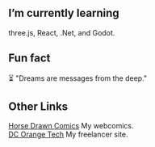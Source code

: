 ## I’m currently learning ##
three.js, React, .Net, and Godot.

## Fun fact ##
:hourglass_flowing_sand: "Dreams are messages from the deep."

## Other Links ##
[Horse Drawn Comics](https://horsedrawncomics.com) My webcomics.<br />
[DC Orange Tech](https://dcorangetech.com) My freelancer site.
<!--
**dpchu/dpchu** is a ✨ _special_ ✨ repository because its `README.md` (this file) appears on your GitHub profile.

Here are some ideas to get you started:

- 🔭 I’m currently working on ...
🌱 I’m currently learning ...
- 👯 I’m looking to collaborate on ...
- 🤔 I’m looking for help with ...
- 💬 Ask me about ...
- 📫 How to reach me: ...
- 😄 Pronouns: ...
- ⚡ Fun fact: ...
-->
